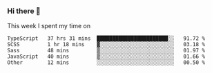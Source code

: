 ### Hi there 👋

<!--
**qiruohan/qiruohan** is a ✨ _special_ ✨ repository because its `README.md` (this file) appears on your GitHub profile.

Here are some ideas to get you started:

- 🔭 I’m currently working on ...
- 🌱 I’m currently learning ...
- 👯 I’m looking to collaborate on ...
- 🤔 I’m looking for help with ...
- 💬 Ask me about ...
- 📫 How to reach me: ...
- 😄 Pronouns: ...
- ⚡ Fun fact: ...
-->

This week I spent my time on 
<!--START_SECTION:waka-->
```text
TypeScript   37 hrs 31 mins  ███████████████████████░░   91.72 % 
SCSS         1 hr 18 mins    ▓░░░░░░░░░░░░░░░░░░░░░░░░   03.18 % 
Sass         48 mins         ▒░░░░░░░░░░░░░░░░░░░░░░░░   01.97 % 
JavaScript   40 mins         ▒░░░░░░░░░░░░░░░░░░░░░░░░   01.66 % 
Other        12 mins         ░░░░░░░░░░░░░░░░░░░░░░░░░   00.50 % 
```
<!--END_SECTION:waka-->

